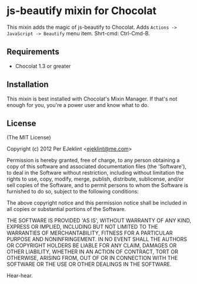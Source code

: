 # js-beautify mixin for Chocolat

This mixin adds the magic of js-beautify to Chocolat. Adds `Actions -> JavaScript -> Beautify` menu item. Shrt-cmd: Ctrl-Cmd-B.

## Requirements

 * Chocolat 1.3 or greater

## Installation

This mixin is best installed with Chocolat's Mixin Manager. If that's not enough for you, you're a power user and know what to do.

## License 

(The MIT License)

Copyright (c) 2012 Per EJeklint &lt;ejeklint@me.com&gt;

Permission is hereby granted, free of charge, to any person obtaining
a copy of this software and associated documentation files (the
'Software'), to deal in the Software without restriction, including
without limitation the rights to use, copy, modify, merge, publish,
distribute, sublicense, and/or sell copies of the Software, and to
permit persons to whom the Software is furnished to do so, subject to
the following conditions:

The above copyright notice and this permission notice shall be
included in all copies or substantial portions of the Software.

THE SOFTWARE IS PROVIDED 'AS IS', WITHOUT WARRANTY OF ANY KIND,
EXPRESS OR IMPLIED, INCLUDING BUT NOT LIMITED TO THE WARRANTIES OF
MERCHANTABILITY, FITNESS FOR A PARTICULAR PURPOSE AND NONINFRINGEMENT.
IN NO EVENT SHALL THE AUTHORS OR COPYRIGHT HOLDERS BE LIABLE FOR ANY
CLAIM, DAMAGES OR OTHER LIABILITY, WHETHER IN AN ACTION OF CONTRACT,
TORT OR OTHERWISE, ARISING FROM, OUT OF OR IN CONNECTION WITH THE
SOFTWARE OR THE USE OR OTHER DEALINGS IN THE SOFTWARE.

Hear-hear.
